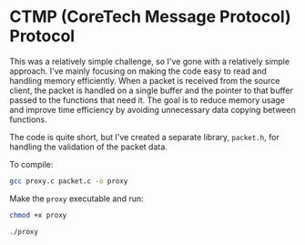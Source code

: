 # CTMP (CoreTech Message Protocol) Protocol

This was a relatively simple challenge, so I've gone with a relatively simple approach. I've mainly focusing on making the code easy to read and handling memory efficiently. When a packet is received from the source client, the packet is handled on a single buffer and the pointer to that buffer passed to the functions that need it. The goal is to reduce memory usage and improve time efficiency by avoiding unnecessary data copying between functions.

The code is quite short, but I've created a separate library, `packet.h`, for handling the validation of the packet data.

To compile:

```bash
gcc proxy.c packet.c -o proxy
```

Make the `proxy` executable and run:

```bash
chmod +x proxy

./proxy
```
